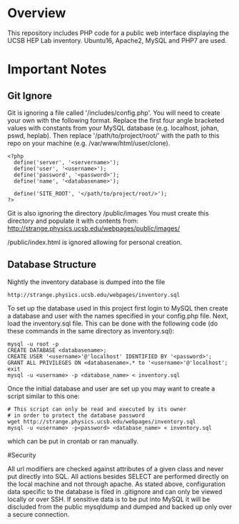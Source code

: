 # Overview
This repository includes PHP code for a public web interface displaying the UCSB HEP Lab inventory. Ubuntu16, Apache2, MySQL and PHP7 are used.

# Important Notes

## Git Ignore

Git is ignoring a file called '/includes/config.php'. You will need to create your own with the following format. 
    Replace the first four angle bracketed values with constants from your MySQL database (e.g. localhost, johan, pswd, heplab).
    Then replace '/path/to/project/root/' with the path to this repo on your machine (e.g. /var/www/html/user/clone).


```
<?php
  define('server', '<servername>');
  define('user', '<username>');
  define('password', '<password>');
  define('name', '<databasename>');
  
  define('SITE_ROOT', '</path/to/project/root/>');
?>
```

Git is also ignoring the directory /public/images
  You must create this directory and populate it with contents from:
   http://strange.physics.ucsb.edu/webpages/public/images/
   

/public/index.html is ignored allowing for personal creation.
   
## Database Structure
Nightly the inventory database is dumped into the file

```
http://strange.physics.ucsb.edu/webpages/inventory.sql
```

To set up the database used in this project first login to MySQL then create a database and user with the names specified in your config.php file. Next, load the inventory.sql file. This can be done with the following code (do these commands in the same directory as inventory.sql):

```
mysql -u root -p
CREATE DATABASE <databasename>;
CREATE USER '<username>'@'localhost' IDENTIFIED BY '<password>';
GRANT ALL PRIVILEGES ON <databasename>.* to '<username>'@'localhost';
exit
mysql -u <username> -p <database_name> < inventory.sql
```

Once the initial database and user are set up you may want to create a script similar to this one:

```
# This script can only be read and executed by its owner 
# in order to protect the database password
wget http://strange.physics.ucsb.edu/webpages/inventory.sql
mysql -u <username> -p<password> <database_name> < inventory.sql
```
which can be put in crontab or ran manually.

#Security

All url modifiers are checked against attributes of a given class and never put directly into SQL. All actions besides SELECT are performed directly on the local machine and not through apache. As stated above, configuration data specific to the database is filed in .gitignore and can only be viewed locally or over SSH. If sensitive data is to be put into MySQL it will be discluded from the public mysqldump and dumped and backed up only over a secure connection.
